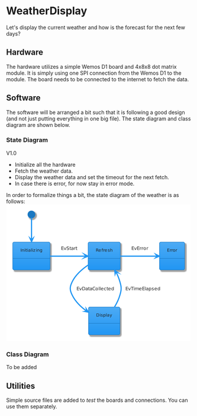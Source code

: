 # WeatherDisplay
Let's display the current weather and how is the forecast for the next few days?

## Hardware
The hardware utilizes a simple Wemos D1 board and 4x8x8 dot matrix module. It is simply using one SPI connection from the Wemos D1 to the module. The board needs to be connected to the internet to fetch the data.

## Software
The software will be arranged a bit such that it is following a good design (and not just putting everything in one big file). The state diagram and class diagram are shown below.

### State Diagram
V1.0 
- Initialize all the hardware
- Fetch the weather data.
- Display the weather data and set the timeout for the next fetch.
- In case there is error, for now stay in error mode.

In order to formalize things a bit, the state diagram of the weather is as follows:
![github_state_diagram](https://github.com/seryafarma/WeatherDisplay/blob/main/state_diagram.png)

### Class Diagram
To be added

## Utilities
Simple source files are added to _test_ the boards and connections. You can use them separately.
